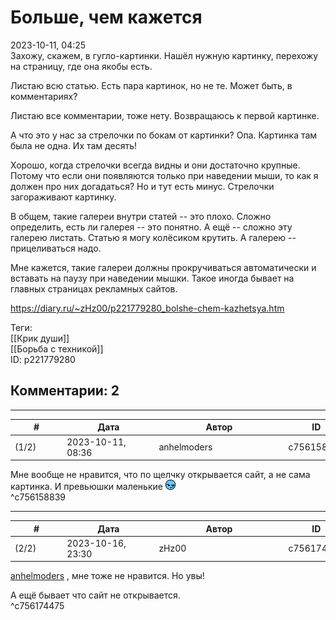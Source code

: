 Больше, чем кажется
===================

  
2023-10-11, 04:25  
 Захожу, скажем, в гугло-картинки. Нашёл нужную картинку, перехожу на страницу, где она якобы есть.   
   
 Листаю всю статью. Есть пара картинок, но не те. Может быть, в комментариях?   
   
 Листаю все комментарии, тоже нету. Возвращаюсь к первой картинке.   
   
 А что это у нас за стрелочки по бокам от картинки? Опа. Картинка там была не одна. Их там десять!   
   
 Хорошо, когда стрелочки всегда видны и они достаточно крупные. Потому что если они появляются только при наведении мыши, то как я должен про них догадаться? Но и тут есть минус. Стрелочки загораживают картинку.   
   
 В общем, такие галереи внутри статей -- это плохо. Сложно определить, есть ли галерея -- это понятно. А ещё -- сложно эту галерею листать. Статью я могу колёсиком крутить. А галерею -- прицеливаться надо.   
   
 Мне кажется, такие галереи должны прокручиваться автоматически и вставать на паузу при наведении мышки. Такое иногда бывает на главных страницах рекламных сайтов.   
  
<https://diary.ru/~zHz00/p221779280_bolshe-chem-kazhetsya.htm>  
  
Теги:  
[[Крик души]]  
[[Борьба с техникой]]  
ID: p221779280  


Комментарии: 2
--------------

  


---



|         #         |              Дата              |                     Автор                     |           ID           |
| --- | --- | --- | --- |
| (1/2) | 2023-10-11, 08:36 | anhelmoders | c756158839 |

  
 Мне вообще не нравится, что по щелчку открывается сайт, а не сама картинка. И превьюшки маленькие ![:bubu:](pics/12202109.gif)   
 ^c756158839

---



|         #         |              Дата              |                     Автор                     |           ID           |
| --- | --- | --- | --- |
| (2/2) | 2023-10-16, 23:30 | zHz00 | c756174475 |

  
  [anhelmoders](https://anhelmoders.diary.ru "No plans. Only wonders.")  , мне тоже не нравится. Но увы!   
   
 А ещё бывает что сайт не открывается.   
 ^c756174475